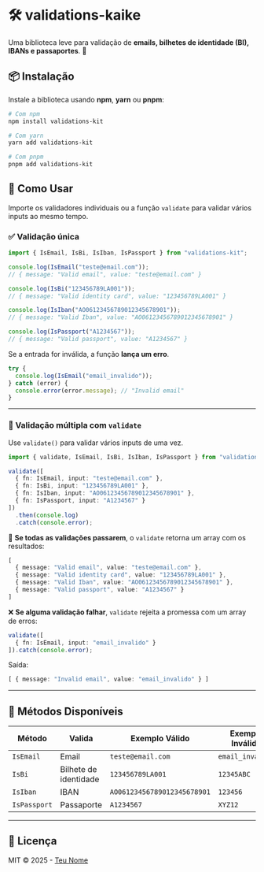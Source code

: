 # 🛠️ validations-kaike

Uma biblioteca leve para validação de **emails, bilhetes de identidade (BI), IBANs e passaportes**. 🚀

## 📦 Instalação

Instale a biblioteca usando **npm**, **yarn** ou **pnpm**:

```sh
# Com npm
npm install validations-kit

# Com yarn
yarn add validations-kit

# Com pnpm
pnpm add validations-kit
```

## 🚀 Como Usar

Importe os validadores individuais ou a função `validate` para validar vários inputs ao mesmo tempo.

### ✅ Validação única

```ts
import { IsEmail, IsBi, IsIban, IsPassport } from "validations-kit";

console.log(IsEmail("teste@email.com"));
// { message: "Valid email", value: "teste@email.com" }

console.log(IsBi("123456789LA001"));
// { message: "Valid identity card", value: "123456789LA001" }

console.log(IsIban("AO06123456789012345678901"));
// { message: "Valid Iban", value: "AO06123456789012345678901" }

console.log(IsPassport("A1234567"));
// { message: "Valid passport", value: "A1234567" }
```

Se a entrada for inválida, a função **lança um erro**.

```ts
try {
  console.log(IsEmail("email_invalido"));
} catch (error) {
  console.error(error.message); // "Invalid email"
}
```

---

### 🔄 Validação múltipla com `validate`

Use `validate()` para validar vários inputs de uma vez.

```ts
import { validate, IsEmail, IsBi, IsIban, IsPassport } from "validations-kit";

validate([
  { fn: IsEmail, input: "teste@email.com" },
  { fn: IsBi, input: "123456789LA001" },
  { fn: IsIban, input: "AO06123456789012345678901" },
  { fn: IsPassport, input: "A1234567" }
])
  .then(console.log)
  .catch(console.error);
```

📌 **Se todas as validações passarem**, o `validate` retorna um array com os resultados:

```ts
[
  { message: "Valid email", value: "teste@email.com" },
  { message: "Valid identity card", value: "123456789LA001" },
  { message: "Valid Iban", value: "AO06123456789012345678901" },
  { message: "Valid passport", value: "A1234567" }
]
```

❌ **Se alguma validação falhar**, `validate` rejeita a promessa com um array de erros:

```ts
validate([
  { fn: IsEmail, input: "email_invalido" }
]).catch(console.error);
```

Saída:
```ts
[ { message: "Invalid email", value: "email_invalido" } ]
```

---

## 📜 Métodos Disponíveis

| Método       | Valida                  | Exemplo Válido     | Exemplo Inválido |
|-------------|-------------------------|---------------------|-------------------|
| `IsEmail`   | Email                    | `teste@email.com`  | `email_invalido` |
| `IsBi`      | Bilhete de identidade    | `123456789LA001`   | `12345ABC` |
| `IsIban`    | IBAN                     | `AO06123456789012345678901` | `123456` |
| `IsPassport`| Passaporte               | `A1234567`         | `XYZ12` |

---

## 📄 Licença

MIT © 2025 - [Teu Nome](https://github.com/seuusuario)

